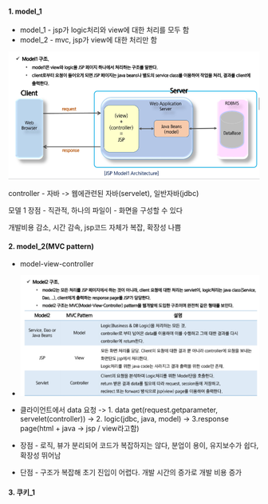 #### 1. model_1

- model_1 - jsp가 logic처리와 view에 대한 처리를 모두 함
- model_2 - mvc, jsp가 view에 대한 처리만 함

![image-20220615224244719](model.assets/image-20220615224244719.png)

controller - 자바 -> 웹에관련된 자바(servelet), 일반자바(jdbc)

모델 1 장점 - 직관적, 하나의 파일이 - 화면을 구성할 수 있다

개발비용 감소, 시간 감속, jsp코드 자체가 복잡, 확장성 나쁨

#### 2. model_2(MVC pattern)

- model-view-controller
- ![image-20220615224628723](model.assets/image-20220615224628723.png)
- 클라이언트에서 data 요청 -> 1. data get(request.getparameter, servelet(controller)) -> 2. logic(jdbc, java, model) -> 3.response page(html + java -> jsp / view라고함)
- 장점 - 로직, 뷰가 분리되어 코드가 복잡하지는 않다, 분업이 용이, 유지보수가 쉽다, 확장성 뛰어남 

- 단점 - 구조가 복잡해 초기 진입이 어렵다. 개발 시간의 증가로 개발 비용 증가

#### 3. 쿠키_1